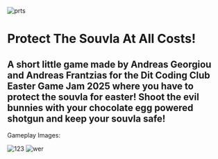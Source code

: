 ![prts](https://github.com/user-attachments/assets/11293de4-a754-409a-9e74-10d8d266bf3f)

# **Protect The Souvla At All Costs!**

## A short little game made by Andreas Georgiou and Andreas Frantzias for the Dit Coding Club Easter Game Jam 2025 where you have to protect the souvla for easter! Shoot the evil bunnies with your chocolate egg powered shotgun and keep your souvla safe!

Gameplay Images:

![123](https://github.com/user-attachments/assets/6c19a744-4f88-48f6-bc59-8ff0847f2329)
![wer](https://github.com/user-attachments/assets/492fe4cf-9930-40a9-b783-0fdefae18a34)
